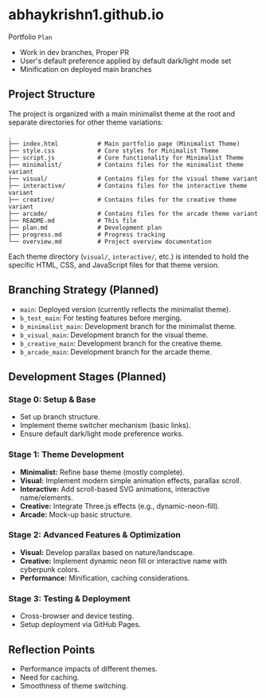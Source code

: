 # abhaykrishn1.github.io
Portfolio `Plan`
- Work in dev branches, Proper PR
- User's default preference applied by default dark/light mode set
- Minification on deployed main branches

## Project Structure
The project is organized with a main minimalist theme at the root and separate directories for other theme variations:

```
.
├── index.html           # Main portfolio page (Minimalist Theme)
├── style.css            # Core styles for Minimalist Theme
├── script.js            # Core functionality for Minimalist Theme
├── minimalist/          # Contains files for the minimalist theme variant
├── visual/              # Contains files for the visual theme variant
├── interactive/         # Contains files for the interactive theme variant
├── creative/            # Contains files for the creative theme variant
├── arcade/              # Contains files for the arcade theme variant
├── README.md            # This file
├── plan.md              # Development plan
├── progress.md          # Progress tracking
└── overview.md          # Project overview documentation
```

Each theme directory (`visual/`, `interactive/`, etc.) is intended to hold the specific HTML, CSS, and JavaScript files for that theme version.

## Branching Strategy (Planned)
- `main`: Deployed version (currently reflects the minimalist theme).
- `b_test_main`: For testing features before merging.
- `b_minimalist_main`: Development branch for the minimalist theme.
- `b_visual_main`: Development branch for the visual theme.
- `b_creative_main`: Development branch for the creative theme.
- `b_arcade_main`: Development branch for the arcade theme.


## Development Stages (Planned)

### Stage 0: Setup & Base
- Set up branch structure.
- Implement theme switcher mechanism (basic links).
- Ensure default dark/light mode preference works.

### Stage 1: Theme Development
- **Minimalist:** Refine base theme (mostly complete).
- **Visual:** Implement modern simple animation effects, parallax scroll.
- **Interactive:** Add scroll-based SVG animations, interactive name/elements.
- **Creative:** Integrate Three.js effects (e.g., dynamic-neon-fill).
- **Arcade:** Mock-up basic structure.

### Stage 2: Advanced Features & Optimization
- **Visual:** Develop parallax based on nature/landscape.
- **Creative:** Implement dynamic neon fill or interactive name with cyberpunk colors.
- **Performance:** Minification, caching considerations.

### Stage 3: Testing & Deployment
- Cross-browser and device testing.
- Setup deployment via GitHub Pages.

## Reflection Points
- Performance impacts of different themes.
- Need for caching.
- Smoothness of theme switching.
